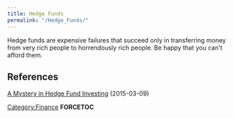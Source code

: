 ```yaml
---
title: Hedge Funds
permalink: "/Hedge_Funds/"
---
```


Hedge funds are expensive failures that succeed only in transferring money from very rich people to horrendously rich people. Be happy that you can't afford them.

References
----------

[A Mystery in Hedge Fund Investing](http://www.nytimes.com/2015/03/09/your-money/a-mystery-in-hedge-fund-investing.html) (2015-03-09)

[Category:Finance](/Category:Finance "wikilink") __FORCETOC__